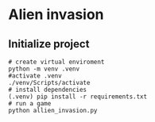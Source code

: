 # Alien invasion

## Initialize project
```shell
# create virtual enviroment
python -m venv .venv
#activate .venv
./venv/Scripts/activate
# install dependencies
(.venv) pip install -r requirements.txt
# run a game
python allien_invasion.py
```